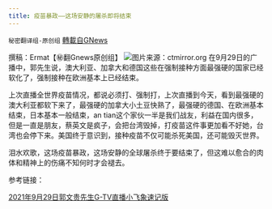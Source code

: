 ```yaml
---
title: 疫苗暴政——这场安静的屠杀即将结束
---
```

`秘密翻译组-原创组` [轉載自GNews](https://gnews.org/zh-hans/1565176/)

撰稿：Ermat【㊙️翻Gnews原创组】
![](https://assets.gnews.org/wp-content/uploads/2021/09/IMG_0267-1-scaled.jpg)图片来源：ctmirror.org
在9月29日的广播中，郭先生说，澳大利亚、加拿大和德国这些在强制接种方面最强硬的国家已经软化了，强制接种在欧洲基本上已经结束。

上次直播全世界疫苗情况，都说必须打、强制打，上次直播到今天，看到最强硬的澳大利亚都软下来了，最强硬的加拿大小土豆快熟了，最强硬的德国、在欧洲基本结束，日本基本一般结束，an tian这个家伙一半是我们战友，利益在国内很多，但是一直是朋友，蔡英文是疯子，会把台湾毁掉，打疫苗这件事更加看不好她，台湾也会停下来。美国终于意识到，接种疫苗不仅可能杀死美国，还可能毁灭世界。

泪水欢歌，这场疫苗暴政，这场安静的全球屠杀终于要结束了，但这难以愈合的肉体和精神上的伤痛不知何时才会褪去。

参考链接：

[2021年9月29日郭文贵先生G-TV直播小飞象速记版](/lxh/2020/statement/xiaoxi/guo/2021%E5%B9%B49%E6%9C%8829%E6%97%A5%E9%83%AD%E6%96%87%E8%B4%B5%E5%85%88%E7%94%9FG-TV%E7%9B%B4%E6%92%AD%E5%B0%8F%E9%A3%9E%E8%B1%A1%E9%80%9F%E8%AE%B0%E7%89%88%20%E2%80%93%20GNEWS.html)
